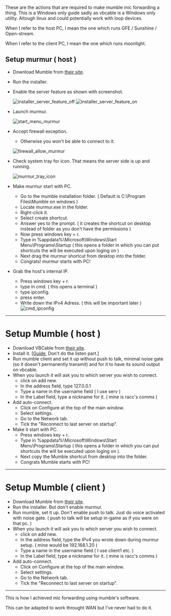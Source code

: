 These are the actions that are required to make mumble mic forwarding a thing. 
This is a Windows only guide sadly as vbcable is a Windows only utility.
Altough linux and could potentially work with loop devices.

When I refer to the host PC, I mean the one which runs GFE / Sunshine / Open-stream.

When I refer to the client PC, I mean the one which runs moonlight.


## Setup murmur ( host )

*  Download Mumble from [their site](https://www.mumble.info/).

* Run the installer.

* Enable the server feature as shown with screenshot.
  
  ![installer_server_feature_off](https://user-images.githubusercontent.com/11398266/118360306-ff4c4180-b554-11eb-9cba-6974ba8f0bed.png)
  ![installer_server_feature_on](https://user-images.githubusercontent.com/11398266/118360316-0d01c700-b555-11eb-928d-29e331e27e74.png)


* Launch murmur.

  ![start_menu_murmur](https://user-images.githubusercontent.com/11398266/118360334-1be87980-b555-11eb-93d8-d552d0acb226.png)

* Accept firewall exception.
  * Otherwise you won't be able to connect to it.

  ![firewall_allow_murmur](https://user-images.githubusercontent.com/11398266/118360344-26a30e80-b555-11eb-88bd-2fa9fc6c87ef.png)


* Check system tray for icon.
That means the server side is up and running.

  ![murmur_tray_icon](https://user-images.githubusercontent.com/11398266/118360376-39b5de80-b555-11eb-96c0-40ab4f845817.png)

* Make murmur start with PC.
  * Go to the mumble installation folder. ( Default is C:\Program Files\Mumble on windows )
  * Locate murmur.exe in the folder.
  * Right-click it.
  * Select create shortcut.
  * Answer yes to the prompt. ( it creates the shortcut on desktop instead of folder as you don't have the permissions )
  * Now press windows key + r.
  * Type in %appdata%\Microsoft\Windows\Start Menu\Programs\Startup ( this opens a folder in which you can put shortcuts the will be executed upon loging on )
  * Next drag the murmur shortcut from desktop into the folder.
  * Congrats! murmur starts with PC!
* Grab the host's internal IP.
  * Press windows key + r.
  * type in cmd. ( this opens a terminal )
  * type ipconfig.
  * press enter.
  * Write down the IPv4 Adress. ( this will be important later )
    ![cmd_ipconfig](https://user-images.githubusercontent.com/11398266/118362915-d3828900-b55f-11eb-971b-f71f032a66b3.png)


-----
# Setup Mumble ( host )

* Download VBCable from [their site](https://vb-audio.com/Cable/).
* Install it. [[Guide](https://www.howtogeek.com/364369/how-to-record-your-pcs-audio-with-vb-cable/), Don't do the listen part.]
* Run mumble client and set it up without push to talk, minimal noise gate (so it doesn't permanently transmit) and for it to have its sound output on vbcable.
* When you launch it will ask you to which server you wish to connect.
  * click on add new.
  * In the address field, type 127.0.0.1
  * Type a name in the username field ( I use serv )
  * In the Label field, type a nickname for it. ( mine is racc's comms )
* Add auto-connect.
  * Click on Configure at the top of the main window.
  * Select settings.
  * Go to the Network tab.
  * Tick the "Reconnect to last server on startup".
* Make it start with PC.
  *  Press windows key + r.
  *  Type in %appdata%\Microsoft\Windows\Start Menu\Programs\Startup ( this opens a folder in which you can put shortcuts the will be executed upon loging on ).
  *  Next copy the Mumble shortcut from desktop into the folder.
  *  Congrats Mumble starts with PC!
-----

# Setup Mumble ( client )

* Download Mumble from [their site](https://www.mumble.info/).
* Run the installer. But don't enable murmur.
* Run mumble, set it up. Don't enable push to talk. Just do voice activated with noise gate. ( push to talk will be setup in-game as if you were on that pc. )
* When you launch it will ask you to which server you wish to connect.
  * click on add new.
  * In the address field, type the IPv4 you wrote down during murmur setup. ( mine would be 192.168.1.20 )
  * Type a name in the username field ( I use client1 etc. )
  * In the Label field, type a nickname for it. ( mine is racc's comms )
* Add auto-connect.
  * Click on Configure at the top of the main window.
  * Select settings.
  * Go to the Network tab.
  * Tick the "Reconnect to last server on startup".
-----

This is how I achieved mic forwarding using mumble's software.

This can be adapted to work throught WAN but I've never had to do it.
